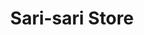 ---
title: "Sari-sari Store"
url: /lubao-pampanga/sari-sari-store-san-matias-11/
shop: Lebensmittel
---